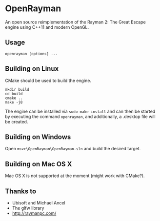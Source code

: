 # OpenRayman


An open source reimplementation of the Rayman 2: The Great Escape engine using C++11 and modern OpenGL.


## Usage


`openrayman [options] ...`  


## Building on Linux


CMake should be used to build the engine.


```
mkdir build
cd build
cmake ..
make -j8
```

The engine can be installed via `sudo make install` and can then be started by executing the command `openrayman`, and additionally, a .desktop file will be created.


## Building on Windows


Open `msvc\OpenRayman\OpenRayman.sln` and build the desired target.


## Building on Mac OS X


Mac OS X is not supported at the moment (might work with CMake?).


## Thanks to


* Ubisoft and Michael Ancel
* The glfw library
* http://raymanpc.com/
